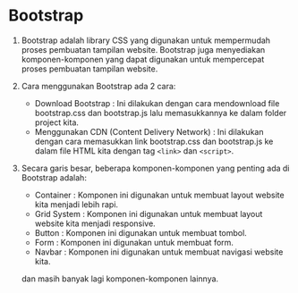 # Bootstrap

1. Bootstrap adalah library CSS yang digunakan untuk mempermudah proses pembuatan tampilan website. Bootstrap juga menyediakan komponen-komponen yang dapat digunakan untuk mempercepat proses pembuatan tampilan website.

2. Cara menggunakan Bootstrap ada 2 cara:

    - Download Bootstrap : Ini dilakukan dengan cara mendownload file bootstrap.css dan bootstrap.js lalu memasukkannya ke dalam folder project kita.
    - Menggunakan CDN (Content Delivery Network) : Ini dilakukan dengan cara memasukkan link bootstrap.css dan bootstrap.js ke dalam file HTML kita dengan tag `<link>` dan `<script>`.

3. Secara garis besar, beberapa komponen-komponen yang penting ada di Bootstrap adalah:

    - Container : Komponen ini digunakan untuk membuat layout website kita menjadi lebih rapi.
    - Grid System : Komponen ini digunakan untuk membuat layout website kita menjadi responsive.
    - Button : Komponen ini digunakan untuk membuat tombol.
    - Form : Komponen ini digunakan untuk membuat form.
    - Navbar : Komponen ini digunakan untuk membuat navigasi website kita.

    dan masih banyak lagi komponen-komponen lainnya.
